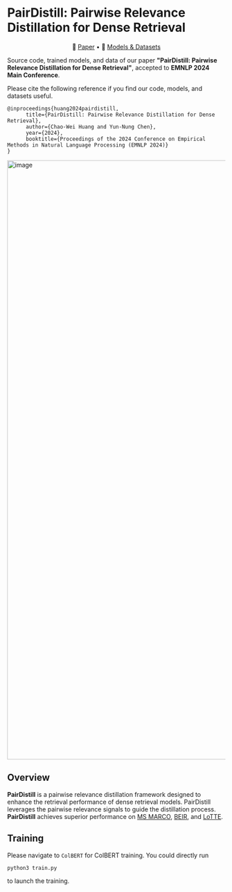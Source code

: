 PairDistill: Pairwise Relevance Distillation for Dense Retrieval
===

<p align="center">
📃 <a href="https://arxiv.org/abs/2410.01383" target="_blank">Paper</a> • 🤗 <a href="https://huggingface.co/collections/chaoweihuang/pairdistill-66fe6b0cfa6eae4704df9f5e" target="_blank">Models & Datasets</a>
</p>

Source code, trained models, and data of our paper **"PairDistill: Pairwise Relevance Distillation for Dense Retrieval"**, accepted to **EMNLP 2024 Main Conference**.

Please cite the following reference if you find our code, models, and datasets useful.

```
@inproceedings{huang2024pairdistill,
      title={PairDistill: Pairwise Relevance Distillation for Dense Retrieval}, 
      author={Chao-Wei Huang and Yun-Nung Chen},
      year={2024},
      booktitle={Proceedings of the 2024 Conference on Empirical Methods in Natural Language Processing (EMNLP 2024)}
}
```


<img width="1380" alt="image" src="https://github.com/user-attachments/assets/41c4c6d4-2934-4631-8135-58ca18336715">



## Overview
**PairDistill** is a pairwise relevance distillation framework designed to enhance the retrieval performance of dense retrieval models. PairDistill leverages the pairwise relevance signals to guide the distillation process. **PairDistill** achieves superior performance on [MS MARCO](https://microsoft.github.io/msmarco/), [BEIR](https://github.com/beir-cellar/beir), and [LoTTE](https://github.com/stanford-futuredata/ColBERT/blob/main/LoTTE.md).

## Training
Please navigate to `ColBERT` for ColBERT training. You could directly run
```python
python3 train.py
```
to launch the training.
